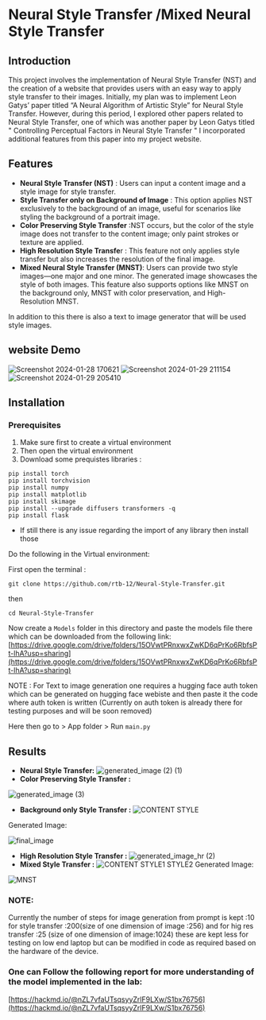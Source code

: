 
# Neural Style Transfer /Mixed Neural Style Transfer



## Introduction

This project involves the implementation of Neural Style Transfer (NST) and the creation of a website that provides users with an easy way to apply style transfer to their images. Initially, my plan was to implement Leon Gatys’ paper titled “A Neural Algorithm of Artistic Style” for Neural Style Transfer. However, during this period, I explored other papers related to Neural Style Transfer, one of which was another paper by Leon Gatys titled " Controlling Perceptual Factors in Neural Style Transfer " I incorporated additional features from this paper into my project website.

## Features

* **Neural Style Transfer (NST)** : Users can input a content image and a style image for style transfer.
* **Style Transfer only on Background of Image** : This option applies NST exclusively to the background of an image, useful for scenarios like styling the background of a portrait image.
* **Color Preserving Style Transfer** :NST occurs, but the color of the style image does not transfer to the content image; only paint strokes or texture are applied.
* **High Resolution Style Transfe**r : This feature not only applies style transfer but also increases the resolution of the final image.
* **Mixed Neural Style Transfer (MNST)**: Users can provide two style images—one major and one minor. The generated image showcases the style of both images. This feature also supports options like MNST on the background only, MNST with color preservation, and High-Resolution MNST.

In addition to this there is also a text to image generator that will be used style images.


## website Demo 
![Screenshot 2024-01-28 170621](https://github.com/rtb-12/Neural-Style-Transfer/assets/147048280/68e5f0e4-6442-43da-a11a-4e99649c857b)
![Screenshot 2024-01-29 211154](https://github.com/rtb-12/Neural-Style-Transfer/assets/147048280/bb1c0b15-c640-473c-ad2c-aa25d53cdc68)
![Screenshot 2024-01-29 205410](https://github.com/rtb-12/Neural-Style-Transfer/assets/147048280/e95cc88b-7ca8-40a2-aaa6-f3a1d0c69fe5)


## Installation

### Prerequisites
1. Make sure first to create a virtual environment 
2. Then open the virtual environment 
3. Download some prequistes libraries :
```
pip install torch
pip install torchvision
pip install numpy 
pip install matplotlib
pip install skimage
pip install --upgrade diffusers transformers -q
pip install flask 
```
* If still there is any issue regarding the import of any library then install those 

Do the following in the Virtual environment:

First open the terminal :

```
git clone https://github.com/rtb-12/Neural-Style-Transfer.git
```
then 

```
cd Neural-Style-Transfer
```
Now create a `Models` folder in this directory and paste the models file there which can be downloaded from the following link:
[https://drive.google.com/drive/folders/15OVwtPRnxwxZwKD6qPrKo6RbfsPt-lhA?usp=sharing](https://drive.google.com/drive/folders/15OVwtPRnxwxZwKD6qPrKo6RbfsPt-lhA?usp=sharing)

NOTE : For Text to image generation one requires a hugging face auth token which can be generated on hugging face webiste and then paste it the code where auth token is written (Currently on auth token is already there for testing purposes and will be soon removed)

Here then go to > App folder > Run `main.py `

## Results 
* **Neural Style Transfer:**
![generated_image (2) (1)](https://hackmd.io/_uploads/HkOqzAQcT.png)
* **Color Preserving Style Transfer :**
  
![generated_image (3)](https://hackmd.io/_uploads/Bk81XCQ9p.png)

* **Background only Style Transfer :**
![CONTENT                        STYLE](https://hackmd.io/_uploads/BJc6KZN5p.jpg)

Generated Image:

![final_image](https://hackmd.io/_uploads/HkPNQWN5a.png)

* **High Resolution Style Transfer :**
![generated_image_hr (2)](https://github.com/rtb-12/Neural-Style-Transfer/assets/147048280/156849b5-d70e-49d2-b60b-a9318347e532)
* **Mixed Style Transfer :**
![CONTENT            STYLE1             STYLE2](https://hackmd.io/_uploads/ryCDXb456.jpg)
Generated Image:

![MNST](https://hackmd.io/_uploads/HJDAKk496.png)


### NOTE:
Currently the number of steps for image generation from prompt is kept :10 
for style transfer :200(size of one dimension of image :256)
and for hig res transfer :25 (size of one dimension of image:1024)
these are kept less for testing on low end laptop but can be modified in code as required based on the hardware of the device.



### One can Follow the following report for more understanding of the model implemented in the lab:
[https://hackmd.io/@nZL7vfaUTsqsyyZrlF9LXw/S1bx76756](https://hackmd.io/@nZL7vfaUTsqsyyZrlF9LXw/S1bx76756)




